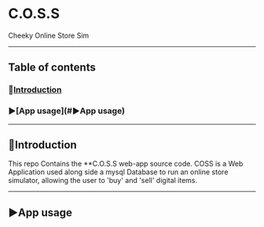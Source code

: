 
# C.O.S.S

Cheeky Online Store Sim

------------------

## Table of contents

### :large_blue_diamond:[Introduction](#:large_blue_diamond:Introduction)

### :arrow_forward:[App usage](#:arrow_forward:App usage)

------------------

## :large_blue_diamond:Introduction 

This repo Contains the **C.O.S.S web-app source code. COSS is a Web Application used along side a mysql Database to run an online store simulator, allowing the user to 'buy' and 'sell' digital items. 

-----------------

## :arrow_forward:App usage




